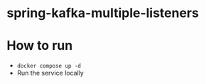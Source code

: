 # spring-kafka-multiple-listeners

# How to run

- `docker compose up -d`
- Run the service locally
